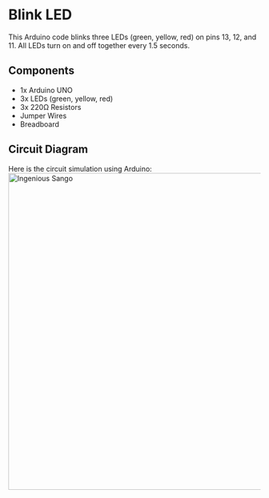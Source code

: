 # Blink LED

This Arduino code blinks three LEDs (green, yellow, red) on pins 13, 12, and 11. All LEDs turn on and off together every 1.5 seconds.

## Components
- 1x Arduino UNO
- 3x LEDs (green, yellow, red)
- 3x 220Ω Resistors
- Jumper Wires
- Breadboard


##  Circuit Diagram

Here is the circuit simulation using Arduino:
<img width="1536" height="632" alt="Ingenious Sango" src="https://github.com/user-attachments/assets/46d67539-a3e2-43e0-8533-1969d83c9b61" />
